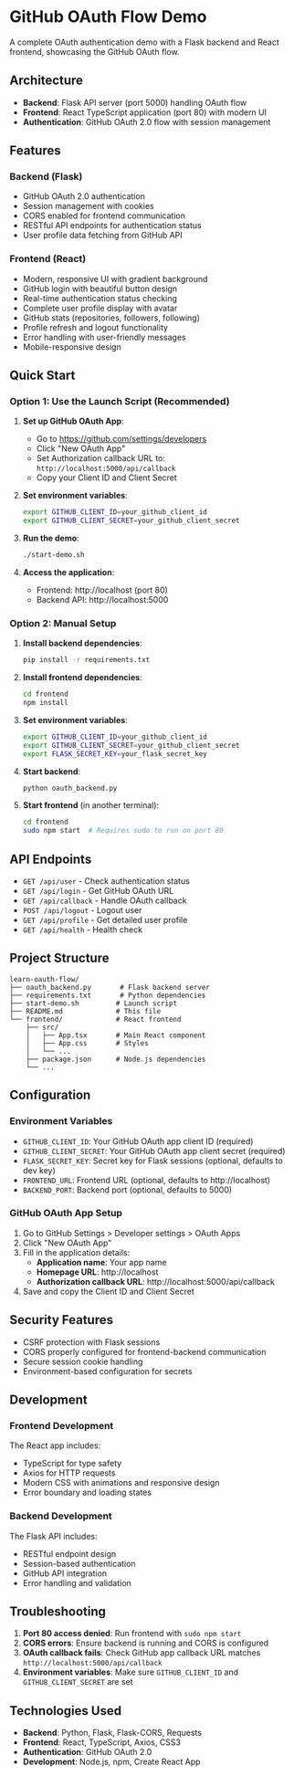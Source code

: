 # GitHub OAuth Flow Demo

A complete OAuth authentication demo with a Flask backend and React frontend, showcasing the GitHub OAuth flow.

## Architecture

- **Backend**: Flask API server (port 5000) handling OAuth flow
- **Frontend**: React TypeScript application (port 80) with modern UI
- **Authentication**: GitHub OAuth 2.0 flow with session management

## Features

### Backend (Flask)
- GitHub OAuth 2.0 authentication
- Session management with cookies
- CORS enabled for frontend communication
- RESTful API endpoints for authentication status
- User profile data fetching from GitHub API

### Frontend (React)
- Modern, responsive UI with gradient background
- GitHub login with beautiful button design
- Real-time authentication status checking
- Complete user profile display with avatar
- GitHub stats (repositories, followers, following)
- Profile refresh and logout functionality
- Error handling with user-friendly messages
- Mobile-responsive design

## Quick Start

### Option 1: Use the Launch Script (Recommended)

1. **Set up GitHub OAuth App**:
   - Go to https://github.com/settings/developers
   - Click "New OAuth App"
   - Set Authorization callback URL to: `http://localhost:5000/api/callback`
   - Copy your Client ID and Client Secret

2. **Set environment variables**:
   ```bash
   export GITHUB_CLIENT_ID=your_github_client_id
   export GITHUB_CLIENT_SECRET=your_github_client_secret
   ```

3. **Run the demo**:
   ```bash
   ./start-demo.sh
   ```

4. **Access the application**:
   - Frontend: http://localhost (port 80)
   - Backend API: http://localhost:5000

### Option 2: Manual Setup

1. **Install backend dependencies**:
   ```bash
   pip install -r requirements.txt
   ```

2. **Install frontend dependencies**:
   ```bash
   cd frontend
   npm install
   ```

3. **Set environment variables**:
   ```bash
   export GITHUB_CLIENT_ID=your_github_client_id
   export GITHUB_CLIENT_SECRET=your_github_client_secret
   export FLASK_SECRET_KEY=your_flask_secret_key
   ```

4. **Start backend**:
   ```bash
   python oauth_backend.py
   ```

5. **Start frontend** (in another terminal):
   ```bash
   cd frontend
   sudo npm start  # Requires sudo to run on port 80
   ```

## API Endpoints

- `GET /api/user` - Check authentication status
- `GET /api/login` - Get GitHub OAuth URL
- `GET /api/callback` - Handle OAuth callback
- `POST /api/logout` - Logout user
- `GET /api/profile` - Get detailed user profile
- `GET /api/health` - Health check

## Project Structure

```
learn-oauth-flow/
├── oauth_backend.py       # Flask backend server
├── requirements.txt       # Python dependencies
├── start-demo.sh         # Launch script
├── README.md             # This file
└── frontend/             # React frontend
    ├── src/
    │   ├── App.tsx       # Main React component
    │   ├── App.css       # Styles
    │   └── ...
    ├── package.json      # Node.js dependencies
    └── ...
```

## Configuration

### Environment Variables

- `GITHUB_CLIENT_ID`: Your GitHub OAuth app client ID (required)
- `GITHUB_CLIENT_SECRET`: Your GitHub OAuth app client secret (required)
- `FLASK_SECRET_KEY`: Secret key for Flask sessions (optional, defaults to dev key)
- `FRONTEND_URL`: Frontend URL (optional, defaults to http://localhost)
- `BACKEND_PORT`: Backend port (optional, defaults to 5000)

### GitHub OAuth App Setup

1. Go to GitHub Settings > Developer settings > OAuth Apps
2. Click "New OAuth App"
3. Fill in the application details:
   - **Application name**: Your app name
   - **Homepage URL**: http://localhost
   - **Authorization callback URL**: http://localhost:5000/api/callback
4. Save and copy the Client ID and Client Secret

## Security Features

- CSRF protection with Flask sessions
- CORS properly configured for frontend-backend communication
- Secure session cookie handling
- Environment-based configuration for secrets

## Development

### Frontend Development
The React app includes:
- TypeScript for type safety
- Axios for HTTP requests
- Modern CSS with animations and responsive design
- Error boundary and loading states

### Backend Development
The Flask API includes:
- RESTful endpoint design
- Session-based authentication
- GitHub API integration
- Error handling and validation

## Troubleshooting

1. **Port 80 access denied**: Run frontend with `sudo npm start`
2. **CORS errors**: Ensure backend is running and CORS is configured
3. **OAuth callback fails**: Check GitHub app callback URL matches `http://localhost:5000/api/callback`
4. **Environment variables**: Make sure `GITHUB_CLIENT_ID` and `GITHUB_CLIENT_SECRET` are set

## Technologies Used

- **Backend**: Python, Flask, Flask-CORS, Requests
- **Frontend**: React, TypeScript, Axios, CSS3
- **Authentication**: GitHub OAuth 2.0
- **Development**: Node.js, npm, Create React App
